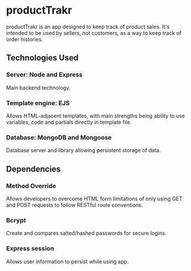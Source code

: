 # productTrakr

productTrakr is an app designed to keep track of product sales. It's intended to be used by sellers, not customers, as a way to keep track of order histories.

## Technologies Used

### Server: Node and Express
Main backend technology.

### Template engine: EJS
Allows HTML-adjacent templates, with main strengths being ability to use variables, code and partials directly in template file.

### Database: MongoDB and Mongoose
Database server and library allowing persistent storage of data.

## Dependencies

### Method Override
Allows developers to overcome HTML form limitations of only using GET and POST requests to follow RESTful route conventions.

### Bcrypt
Create and compares salted/hashed passwords for secure logins.

### Express session
Allows user information to persist while using app.